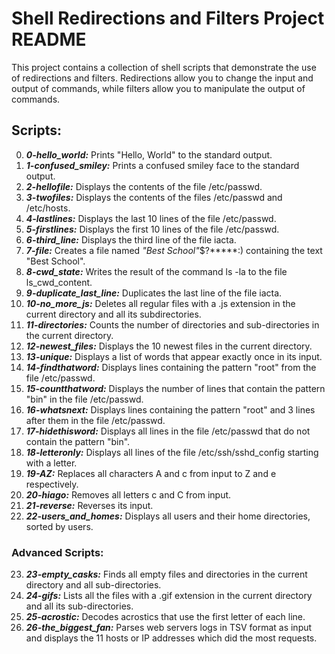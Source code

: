 # Shell Redirections and Filters Project README
This project contains a collection of shell scripts that demonstrate the use of redirections and filters. Redirections allow you to change the input and output of commands, while filters allow you to manipulate the output of commands.

## Scripts:
0. ***0-hello_world:*** Prints "Hello, World" to the standard output.
1. ***1-confused_smiley:*** Prints a confused smiley face to the standard output.
2. ***2-hellofile:*** Displays the contents of the file /etc/passwd.
3. ***3-twofiles:*** Displays the contents of the files /etc/passwd and /etc/hosts.
4. ***4-lastlines:*** Displays the last 10 lines of the file /etc/passwd.
5. ***5-firstlines:*** Displays the first 10 lines of the file /etc/passwd.
6. ***6-third_line:*** Displays the third line of the file iacta.
7. ***7-file:*** Creates a file named *\"Best School\"*$\?*\*\*\*\*:) containing the text "Best School".
8. ***8-cwd_state:*** Writes the result of the command ls -la to the file ls_cwd_content.
9. ***9-duplicate_last_line:*** Duplicates the last line of the file iacta.
10. ***10-no_more_js:*** Deletes all regular files with a .js extension in the current directory and all its subdirectories.
11. ***11-directories:*** Counts the number of directories and sub-directories in the current directory.
12. ***12-newest_files:*** Displays the 10 newest files in the current directory.
13. ***13-unique:*** Displays a list of words that appear exactly once in its input.
14. ***14-findthatword:*** Displays lines containing the pattern "root" from the file /etc/passwd.
15. ***15-countthatword:*** Displays the number of lines that contain the pattern "bin" in the file /etc/passwd.
16. ***16-whatsnext:*** Displays lines containing the pattern "root" and 3 lines after them in the file /etc/passwd.
17. ***17-hidethisword:*** Displays all lines in the file /etc/passwd that do not contain the pattern "bin".
18. ***18-letteronly:*** Displays all lines of the file /etc/ssh/sshd_config starting with a letter.
19. ***19-AZ:*** Replaces all characters A and c from input to Z and e respectively.
20. ***20-hiago:*** Removes all letters c and C from input.
21. ***21-reverse:*** Reverses its input.
22. ***22-users_and_homes:*** Displays all users and their home directories, sorted by users.

### Advanced Scripts:
23. ***23-empty_casks:*** Finds all empty files and directories in the current directory and all sub-directories.
24. ***24-gifs:*** Lists all the files with a .gif extension in the current directory and all its sub-directories.
25. ***25-acrostic:*** Decodes acrostics that use the first letter of each line.
26. ***26-the_biggest_fan:*** Parses web servers logs in TSV format as input and displays the 11 hosts or IP addresses which did the most requests.